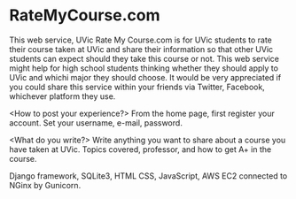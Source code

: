 # RateMyCourse.com


<About>
This web service, UVic Rate My Course.com is for UVic students to rate their course taken at UVic and share their information so that other UVic students can expect should they take this course or not. This web service might help for high school students thinking whether they should apply to UVic and whichi major they should choose. It would be very appreciated if you could share this service within your friends via Twitter, Facebook, whichever platform they use.

<How to post your experience?>
From the home page, first register your account. 
Set your username, e-mail, password.

<What do you write?>
Write anything you want to share about a course you have taken at UVic.
Topics covered, professor, and how to get A+ in the course.


<Technology used in this web Application>
Django framework, SQLite3, HTML CSS, JavaScript, AWS EC2 connected to NGinx by Gunicorn.

